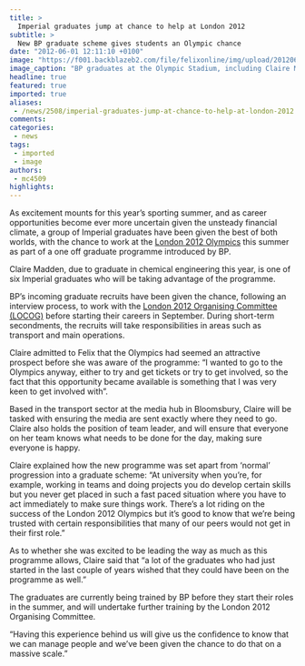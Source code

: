 ```yaml
---
title: >
  Imperial graduates jump at chance to help at London 2012
subtitle: >
  New BP graduate scheme gives students an Olympic chance
date: "2012-06-01 12:11:10 +0100"
image: "https://f001.backblazeb2.com/file/felixonline/img/upload/201206011310-mc4509-bpgrads_andrew-tham-claire-madden-charles-archbold--london-2.jpg"
image_caption: "BP graduates at the Olympic Stadium, including Claire Madden, but not including Kelly Holmes"
headline: true
featured: true
imported: true
aliases:
 - /news/2508/imperial-graduates-jump-at-chance-to-help-at-london-2012
comments:
categories:
 - news
tags:
 - imported
 - image
authors:
 - mc4509
highlights:
---
```


As excitement mounts for this year’s sporting summer, and as career opportunities become ever more uncertain given the unsteady financial climate, a group of Imperial graduates have been given the best of both worlds, with the chance to work at the [London 2012 Olympics](http://www.london2012.com/) this summer as part of a one off graduate programme introduced by BP.

Claire Madden, due to graduate in chemical engineering this year, is one of six Imperial graduates who will be taking advantage of the programme.

BP’s incoming graduate recruits have been given the chance, following an interview process, to work with the [London 2012 Organising Committee (LOCOG)](http://www.london2012.com/about-us/the-people-delivering-the-games/locog/index.html) before starting their careers in September. During short-term secondments, the recruits will take responsibilities in areas such as transport and main operations.

Claire admitted to Felix that the Olympics had seemed an attractive prospect before she was aware of the programme: “I wanted to go to the Olympics anyway, either to try and get tickets or try to get involved, so the fact that this opportunity became available is something that I was very keen to get involved with”.

Based in the transport sector at the media hub in Bloomsbury, Claire will be tasked with ensuring the media are sent exactly where they need to go. Claire also holds the position of team leader, and will ensure that everyone on her team knows what needs to be done for the day, making sure everyone is happy.

Claire explained how the new programme was set apart from ‘normal’ progression into a graduate scheme: “At university when you’re, for example, working in teams and doing projects you do develop certain skills but you never get placed in such a fast paced situation where you have to act immediately to make sure things work. There’s a lot riding on the success of the London 2012 Olympics but it’s good to know that we’re being trusted with certain responsibilities that many of our peers would not get in their first role.”

As to whether she was excited to be leading the way as much as this programme allows, Claire said that “a lot of the graduates who had just started in the last couple of years wished that they could have been on the programme as well.”

The graduates are currently being trained by BP before they start their roles in the summer, and will undertake further training by the London 2012 Organising Committee.

“Having this experience behind us will give us the confidence to know that we can manage people and we’ve been given the chance to do that on a massive scale.”
